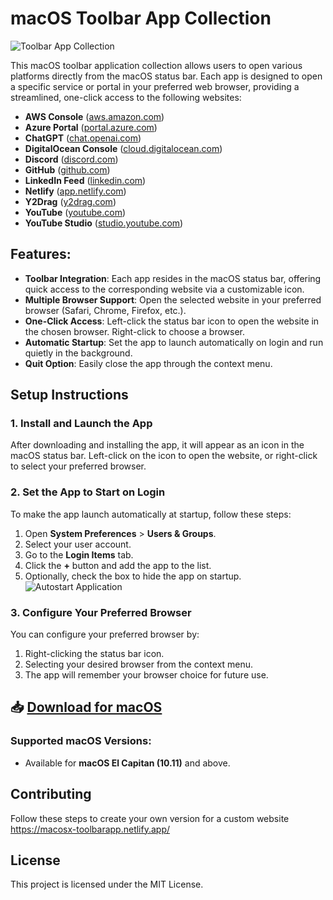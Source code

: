 # macOS Toolbar App Collection

![Toolbar App Collection](https://i.ibb.co/5XFMH3KG/Mac-OSXTool-Bar-Apps.png)

This macOS toolbar application collection allows users to open various platforms directly from the macOS status bar. Each app is designed to open a specific service or portal in your preferred web browser, providing a streamlined, one-click access to the following websites:

- **AWS Console** ([aws.amazon.com](https://console.aws.com))
- **Azure Portal** ([portal.azure.com](https://portal.azure.com))
- **ChatGPT** ([chat.openai.com](https://chat.openai.com))
- **DigitalOcean Console** ([cloud.digitalocean.com](https://cloud.digitalocean.com))
- **Discord** ([discord.com](https://discord.com/channels/@me))
- **GitHub** ([github.com](https://github.com))
- **LinkedIn Feed** ([linkedin.com](https://www.linkedin.com/feed/))
- **Netlify** ([app.netlify.com](https://app.netlify.com/))
- **Y2Drag** ([y2drag.com](https://y2drag.com))
- **YouTube** ([youtube.com](https://youtube.com))
- **YouTube Studio** ([studio.youtube.com](https://studio.youtube.com))

## Features:
- **Toolbar Integration**: Each app resides in the macOS status bar, offering quick access to the corresponding website via a customizable icon.
- **Multiple Browser Support**: Open the selected website in your preferred browser (Safari, Chrome, Firefox, etc.).
- **One-Click Access**: Left-click the status bar icon to open the website in the chosen browser. Right-click to choose a browser.
- **Automatic Startup**: Set the app to launch automatically on login and run quietly in the background.
- **Quit Option**: Easily close the app through the context menu.

## Setup Instructions

### 1. **Install and Launch the App**
After downloading and installing the app, it will appear as an icon in the macOS status bar. Left-click on the icon to open the website, or right-click to select your preferred browser.

### 2. **Set the App to Start on Login**
To make the app launch automatically at startup, follow these steps:
1. Open **System Preferences** > **Users & Groups**.
2. Select your user account.
3. Go to the **Login Items** tab.
4. Click the **+** button and add the app to the list.
5. Optionally, check the box to hide the app on startup.
![Autostart Application](https://i.ibb.co/4wXr9Wg1/Autostart-Apps-README.png)

### 3. **Configure Your Preferred Browser**
You can configure your preferred browser by:
1. Right-clicking the status bar icon.
2. Selecting your desired browser from the context menu.
3. The app will remember your browser choice for future use.

## 📥 [Download for macOS](https://github.com/SongDrop/macosx-toolbar-app-collection/releases/tag/macosx)

### Supported macOS Versions:
- Available for **macOS El Capitan (10.11)** and above.


## Contributing

Follow these steps to create your own version for a custom website
https://macosx-toolbarapp.netlify.app/

## License

This project is licensed under the MIT License.



